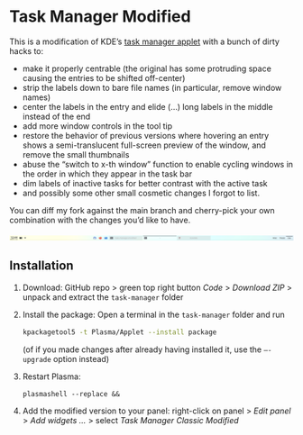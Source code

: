 # Task Manager Modified

This is a modification of KDE’s [task manager applet](https://github.com/KDE/plasma-desktop/tree/master/applets/taskmanager) with a bunch of dirty hacks to:

- make it properly centrable (the original has some protruding space causing the entries to be shifted off-center)
- strip the labels down to bare file names (in particular, remove window names)
- center the labels in the entry and elide (…) long labels in the middle instead of the end
- add more window controls in the tool tip
- restore the behavior of previous versions where hovering an entry shows a semi-translucent full-screen preview of the window, and remove the small thumbnails
- abuse the “switch to x-th window” function to enable cycling windows in the order in which they appear in the task bar
- dim labels of inactive tasks for better contrast with the active task
- and possibly some other small cosmetic changes I forgot to list.

You can diff my fork against the main branch and cherry-pick your own combination with the changes you’d like to have.

![screenshot](screenshot.png)

## Installation

1. Download: GitHub repo > green top right button *Code* > *Download ZIP* > unpack and extract the `task-manager` folder

2. Install the package: Open a terminal in the `task-manager` folder and run 

   ````bash
   kpackagetool5 -t Plasma/Applet --install package
   ````

   (of if you made changes after already having installed it, use the `–-upgrade` option instead)

3. Restart Plasma:

   ````
   plasmashell --replace &&
   ````

4. Add the modified version to your panel: right-click on panel > *Edit panel* > *Add widgets …* > select *Task Manager Classic Modified*

